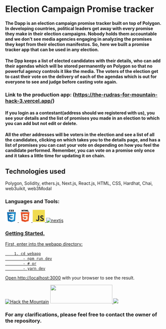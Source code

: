 # Election Campaign Promise tracker

#### The Dapp is an election campaign promise tracker built on top of Polygon. In developing countries, political leaders get away with every promise they make in their election campaigns. Nobody holds them accountable and we don’t see media agencies engaging in analyzing the promises they kept from their election manifestos. So, here we built a promise tracker app that can be used in any election.

#### The Dpp keeps a list of elected candidates with their details, who can add their agendas which will be stored permanently on Polygon so that no powerful agency controls it like the media. The voters of the election get to cast their vote on the delivery of each of the agendas which is out for everyone to see and judge before casting vote again.

### Link to the production app: (https://the-rudras-for-mountain-hack-3.vercel.app/)

#### If you login as a contestant(address should we registered with us), you see your details and the list of promises you made in an election to which you can add but not edit or delete.

#### All the other addresses will be voters in the election and see a list of all the candidates, clicking on which takes you to the details page, and has a list of promises you can cast your vote on depending on how you feel the candidate performed. Remember, you can vote on a promise only once and it takes a little time for updating it on chain.

## Technologies used

Polygon, Solidity, ethers.js, Next.js, React.js, HTML, CSS, Hardhat, Chai, web3uikit, web3Modal

<h3 align="left">Languages and Tools:</h3>
<p align="left"> <a href="https://www.w3schools.com/css/" target="_blank" rel="noreferrer"> <img src="https://raw.githubusercontent.com/devicons/devicon/master/icons/css3/css3-original-wordmark.svg" alt="css3" width="40" height="40"/> </a>  <a href="https://www.w3.org/html/" target="_blank" rel="noreferrer"> <img src="https://raw.githubusercontent.com/devicons/devicon/master/icons/html5/html5-original-wordmark.svg" alt="html5" width="40" height="40"/> </a> <a href="https://developer.mozilla.org/en-US/docs/Web/JavaScript" target="_blank" rel="noreferrer"> <img src="https://raw.githubusercontent.com/devicons/devicon/master/icons/javascript/javascript-original.svg" alt="javascript" width="40" height="40"/> </a>  <a href="https://nextjs.org/" target="_blank" rel="noreferrer"> <img src="https://cdn.worldvectorlogo.com/logos/nextjs-2.svg" alt="nextjs" width="40" height="40"/> </p>

### Getting Started.

First, enter into the webapp directory:

```
    1. cd webapp
        - npm run dev
        - # or
        - yarn dev
```

Open [http://localhost:3000](http://localhost:3000) with your browser to see the result.
    
<p align="left"> <a href="https://www.hackthemountain.tech/"> <img src="https://static.wixstatic.com/media/b21544_d39286c28cd542fcac93cdc1f227d9c3~mv2.png/v1/fill/w_77,h_35,al_c,q_85,usm_0.66_1.00_0.01,enc_auto/b21544_d39286c28cd542fcac93cdc1f227d9c3~mv2.png" alt='Hack the Mountain' width="auto" height="60" /></a> <a href="https://polygon.technology/"> <img src="https://faucet.polygon.technology/img/navbar-logo.a9775f2d.svg" width="200" height="60" /> </a> <a href="https://learnweb3.io/"> <img src="https://learnweb3.io/brand/logo-blue.png" width="auto" height="60" /> </a> </p>


### For any clarifications, please feel free to contact the owner of the repository.
